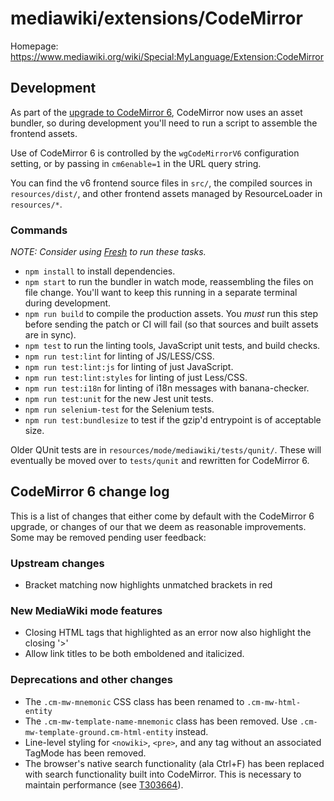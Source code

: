 # mediawiki/extensions/CodeMirror

Homepage: https://www.mediawiki.org/wiki/Special:MyLanguage/Extension:CodeMirror

## Development

As part of the [upgrade to CodeMirror 6](https://phabricator.wikimedia.org/T259059),
CodeMirror now uses an asset bundler, so during development you'll need to run a script
to assemble the frontend assets.

Use of CodeMirror 6 is controlled by the `wgCodeMirrorV6` configuration setting, or by
passing in `cm6enable=1` in the URL query string.

You can find the v6 frontend source files in `src/`, the compiled sources in
`resources/dist/`, and other frontend assets managed by ResourceLoader in
`resources/*`.

### Commands

_NOTE: Consider using [Fresh](https://gerrit.wikimedia.org/g/fresh/) to run these tasks._

* `npm install` to install dependencies.
* `npm start` to run the bundler in watch mode, reassembling the files on file change.
  You'll want to keep this running in a separate terminal during development.
* `npm run build` to compile the production assets. You *must* run this step before
  sending the patch or CI will fail (so that sources and built assets are in sync).
* `npm test` to run the linting tools, JavaScript unit tests, and build checks.
* `npm run test:lint` for linting of JS/LESS/CSS.
* `npm run test:lint:js` for linting of just JavaScript.
* `npm run test:lint:styles` for linting of just Less/CSS.
* `npm run test:i18n` for linting of i18n messages with banana-checker.
* `npm run test:unit` for the new Jest unit tests.
* `npm run selenium-test` for the Selenium tests.
* `npm run test:bundlesize` to test if the gzip'd entrypoint is of acceptable size.

Older QUnit tests are in `resources/mode/mediawiki/tests/qunit/`. These will
eventually be moved over to `tests/qunit` and rewritten for CodeMirror 6.

## CodeMirror 6 change log

This is a list of changes that either come by default with the CodeMirror 6 upgrade,
or changes of our that we deem as reasonable improvements.
Some may be removed pending user feedback:

### Upstream changes

* Bracket matching now highlights unmatched brackets in red

### New MediaWiki mode features

* Closing HTML tags that highlighted as an error now also highlight the closing '>'
* Allow link titles to be both emboldened and italicized.

### Deprecations and other changes

* The `.cm-mw-mnemonic` CSS class has been renamed to `.cm-mw-html-entity`
* The `.cm-mw-template-name-mnemonic` class has been removed.
  Use `.cm-mw-template-ground.cm-html-entity` instead.
* Line-level styling for `<nowiki>`, `<pre>`, and any tag without an associated
  TagMode has been removed.
* The browser's native search functionality (ala Ctrl+F) has been replaced with
  search functionality built into CodeMirror. This is necessary to maintain
  performance (see [T303664](https://phabricator.wikimedia.org/T303664)).
